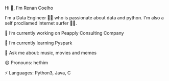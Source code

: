 Hi 👋, I'm Renan Coelho

I'm a Data Engineer 👨‍💻 who is passionate about data and python. I'm also a self procliamed internet surfer 🏄‍♂️.

🔭 I’m currently working on Peapply Consulting Company

🌱 I’m currently learning Pyspark

💬 Ask me about: music, movies and memes

😄 Pronouns: he/him

⚡ Languages: Python3, Java, C
